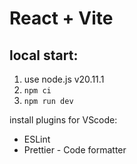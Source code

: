 # React + Vite

## local start:
1. use node.js v20.11.1
2. ```npm ci```
3. ```npm run dev```

install plugins for VScode: 
- ESLint
- Prettier - Code formatter